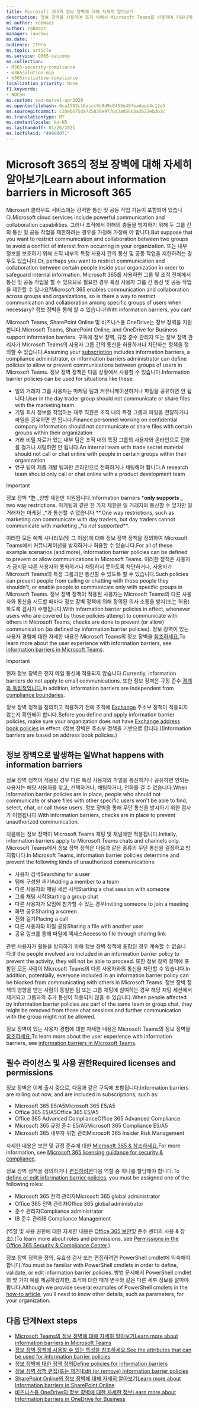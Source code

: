 ```yaml
---
title: Microsoft 365의 정보 장벽에 대해 자세히 알아보기
description: 정보 장벽을 사용하여 조직 내에서 Microsoft Teams를 사용하여 커뮤니케이션 규정 준수를 보장합니다.
ms.author: robmazz
author: robmazz
manager: laurawi
ms.date: ''
audience: ITPro
ms.topic: article
ms.service: O365-seccomp
ms.collection:
- M365-security-compliance
- m365solution-mip
- m365initiative-compliance
localization_priority: None
f1.keywords:
- NOCSH
ms.custom: seo-marvel-apr2020
ms.openlocfilehash: 6ca1502c16accc0d9d9c0453e407eadaeb4c12e5
ms.sourcegitcommit: c10eb675da725830e9776d2a0566ba3622eb361c
ms.translationtype: MT
ms.contentlocale: ko-KR
ms.lasthandoff: 01/26/2021
ms.locfileid: "49980071"
---
```

# <a name="learn-about-information-barriers-in-microsoft-365"></a><span data-ttu-id="6402b-103">Microsoft 365의 정보 장벽에 대해 자세히 알아보기</span><span class="sxs-lookup"><span data-stu-id="6402b-103">Learn about information barriers in Microsoft 365</span></span>

<span data-ttu-id="6402b-104">Microsoft 클라우드 서비스에는 강력한 통신 및 공동 작업 기능이 포함되어 있습니다.</span><span class="sxs-lookup"><span data-stu-id="6402b-104">Microsoft cloud services include powerful communication and collaboration capabilities.</span></span> <span data-ttu-id="6402b-105">그러나 조직에서 이해의 충돌을 방지하기 위해 두 그룹 간의 통신 및 공동 작업을 제한하려는 경우를 가정해 가정해 야 합니다.</span><span class="sxs-lookup"><span data-stu-id="6402b-105">But suppose that you want to restrict communication and collaboration between two groups to avoid a conflict of interest from occurring in your organization.</span></span> <span data-ttu-id="6402b-106">또는 내부 정보를 보호하기 위해 조직 내부의 특정 사용자 간의 통신 및 공동 작업을 제한하려는 경우도 있습니다.</span><span class="sxs-lookup"><span data-stu-id="6402b-106">Or, perhaps you want to restrict communication and collaboration between certain people inside your organization in order to safeguard internal information.</span></span> <span data-ttu-id="6402b-107">Microsoft 365를 사용하면 그룹 및 조직 전체에서 통신 및 공동 작업을 할 수 있으므로 필요한 경우 특정 사용자 그룹 간 통신 및 공동 작업을 제한할 수 있나요?</span><span class="sxs-lookup"><span data-stu-id="6402b-107">Microsoft 365 enables communication and collaboration across groups and organizations, so is there a way to restrict communication and collaboration  among specific groups of users when necessary?</span></span> <span data-ttu-id="6402b-108">정보 장벽을 통해 할 수 있습니다!</span><span class="sxs-lookup"><span data-stu-id="6402b-108">With information barriers, you can!</span></span>

<span data-ttu-id="6402b-109">Microsoft Teams, SharePoint Online 및 비즈니스용 OneDrive는 정보 장벽을 지원합니다.</span><span class="sxs-lookup"><span data-stu-id="6402b-109">Microsoft Teams, SharePoint Online, and OneDrive for Business support information barriers.</span></span> <span data-ttu-id="6402b-110">구독에 정보 [](#required-licenses-and-permissions) 장벽, 규정 준수 관리자 또는 정보 장벽 관리자가 Microsoft Teams의 사용자 그룹 간의 통신을 허용하거나 차단하는 정책을 정의할 수 있습니다.</span><span class="sxs-lookup"><span data-stu-id="6402b-110">Assuming your [subscription](#required-licenses-and-permissions) includes information barriers, a compliance administrator, or information barriers administrator can define policies to allow or prevent communications between groups of users in Microsoft Teams.</span></span> <span data-ttu-id="6402b-111">정보 장벽 정책은 다음 상황에서 사용할 수 있습니다.</span><span class="sxs-lookup"><span data-stu-id="6402b-111">Information barrier policies can be used for situations like these:</span></span>

- <span data-ttu-id="6402b-112">일의 거래자 그룹 사용자는 마케팅 팀과 커뮤니케이션하거나 파일을 공유하면 안 됩니다.</span><span class="sxs-lookup"><span data-stu-id="6402b-112">User in the day trader group should not communicate or share files with the marketing team</span></span>
- <span data-ttu-id="6402b-113">기밀 회사 정보를 작업하는 재무 직원은 조직 내의 특정 그룹과 파일을 전달하거나 파일을 공유하면 안 됩니다.</span><span class="sxs-lookup"><span data-stu-id="6402b-113">Finance personnel working on confidential company information should not communicate or share files with certain groups within their organization</span></span>
- <span data-ttu-id="6402b-114">거래 비밀 자료가 있는 내부 팀은 조직 내의 특정 그룹의 사용자와 온라인으로 전화를 걸거나 채팅하면 안 됩니다.</span><span class="sxs-lookup"><span data-stu-id="6402b-114">An internal team with trade secret material should not call or chat online with people in certain groups within their organization</span></span>
- <span data-ttu-id="6402b-115">연구 팀이 제품 개발 팀과만 온라인으로 전화하거나 채팅해야 합니다.</span><span class="sxs-lookup"><span data-stu-id="6402b-115">A research team should only call or chat online with a product development team</span></span>

> [!IMPORTANT]
> <span data-ttu-id="6402b-116">정보 장벽 \***는** _양방 제한만 지원됩니다.</span><span class="sxs-lookup"><span data-stu-id="6402b-116">Information barriers \***only supports** _ two way restrictions.</span></span> <span data-ttu-id="6402b-117">마케팅과 같은 한 가지 제한은 일 거래자와 통신할 수 있지만 일 거래자는 마케팅 _\*과 통신할 _수_ 없습니다 \*\*.</span><span class="sxs-lookup"><span data-stu-id="6402b-117">One way restrictions, such as marketing can communicate with day traders, but day traders cannot communicate with marketing _\*_is not supported_\*\*.</span></span>

<span data-ttu-id="6402b-118">이러한 모든 예제 시나리오(및 그 이상)에 대해 정보 장벽 정책을 정의하여 Microsoft Teams에서 커뮤니케이션을 방지하거나 허용할 수 있습니다.</span><span class="sxs-lookup"><span data-stu-id="6402b-118">For all of these example scenarios (and more), information barrier policies can be defined to prevent or allow communications in Microsoft Teams.</span></span> <span data-ttu-id="6402b-119">이러한 정책은 사용자가 금지된 다른 사용자와 통화하거나 채팅하지 못하도록 차단하거나, 사용자가 Microsoft Teams의 특정 그룹과만 통신할 수 있도록 할 수 있습니다.</span><span class="sxs-lookup"><span data-stu-id="6402b-119">Such policies can prevent people from calling or chatting with those people they shouldn't, or enable people to communicate only with specific groups in Microsoft Teams.</span></span> <span data-ttu-id="6402b-120">정보 장벽 정책이 적용된 사용자는 Microsoft Teams의 다른 사용자와 통신을 시도할 때마다 정보 장벽 정책에 의해 정의된 의사 소통을 방지(또는 허용)하도록 검사가 수행됩니다.</span><span class="sxs-lookup"><span data-stu-id="6402b-120">With information barrier policies in effect, whenever users who are covered by those policies attempt to communicate with others in Microsoft Teams, checks are done to prevent (or allow) communication (as defined by information barrier policies).</span></span> <span data-ttu-id="6402b-121">정보 장벽이 있는 사용자 경험에 대한 자세한 내용은 Microsoft Teams의 정보 장벽을 [참조하세요.](https://docs.microsoft.com/MicrosoftTeams/information-barriers-in-teams)</span><span class="sxs-lookup"><span data-stu-id="6402b-121">To learn more about the user experience with information barriers, see [information barriers in Microsoft Teams](https://docs.microsoft.com/MicrosoftTeams/information-barriers-in-teams).</span></span>

> [!IMPORTANT]
> <span data-ttu-id="6402b-122">현재 정보 장벽은 전자 메일 통신에 적용되지 않습니다.</span><span class="sxs-lookup"><span data-stu-id="6402b-122">Currently, information barriers do not apply to email communications.</span></span> <span data-ttu-id="6402b-123">또한 정보 장벽은 규정 준수 [경계와 독립적입니다.](set-up-compliance-boundaries.md)</span><span class="sxs-lookup"><span data-stu-id="6402b-123">In addition, information barriers are independent from [compliance boundaries](set-up-compliance-boundaries.md).</span></span><p> <span data-ttu-id="6402b-124">정보 장벽 정책을 정의하고 적용하기 전에 조직에 [Exchange](https://docs.microsoft.com/exchange/address-books/address-book-policies/address-book-policies) 주소부 정책이 적용되지 않는지 확인해야 합니다.</span><span class="sxs-lookup"><span data-stu-id="6402b-124">Before you define and apply information barrier policies, make sure your organization does not have [Exchange address book policies](https://docs.microsoft.com/exchange/address-books/address-book-policies/address-book-policies) in effect.</span></span> <span data-ttu-id="6402b-125">(정보 장벽은 주소부 정책을 기반으로 합니다.)</span><span class="sxs-lookup"><span data-stu-id="6402b-125">(Information barriers are based on address book policies.)</span></span>

## <a name="what-happens-with-information-barriers"></a><span data-ttu-id="6402b-126">정보 장벽으로 발생하는 일</span><span class="sxs-lookup"><span data-stu-id="6402b-126">What happens with information barriers</span></span>

<span data-ttu-id="6402b-127">정보 장벽 정책이 적용된 경우 다른 특정 사용자와 파일을 통신하거나 공유하면 안되는 사용자는 해당 사용자를 찾고, 선택하거나, 채팅하거나, 전화를 걸 수 없습니다.</span><span class="sxs-lookup"><span data-stu-id="6402b-127">When information barrier policies are in place, people who should not communicate or share files with other specific users won't be able to find, select, chat, or call those users.</span></span> <span data-ttu-id="6402b-128">정보 장벽을 통해 무단 통신을 방지하기 위한 검사가 이행됩니다.</span><span class="sxs-lookup"><span data-stu-id="6402b-128">With information barriers, checks are in place to prevent unauthorized communication.</span></span>

<span data-ttu-id="6402b-129">처음에는 정보 장벽이 Microsoft Teams 채팅 및 채널에만 적용됩니다.</span><span class="sxs-lookup"><span data-stu-id="6402b-129">Initially, information barriers apply to Microsoft Teams chats and channels only.</span></span> <span data-ttu-id="6402b-130">Microsoft Teams에서 정보 장벽 정책은 다음과 같은 종류의 무단 통신을 결정하고 방지합니다.</span><span class="sxs-lookup"><span data-stu-id="6402b-130">In Microsoft Teams, information barrier policies determine and prevent the following kinds of unauthorized communications:</span></span>

- <span data-ttu-id="6402b-131">사용자 검색</span><span class="sxs-lookup"><span data-stu-id="6402b-131">Searching for a user</span></span>
- <span data-ttu-id="6402b-132">팀에 구성원 추가</span><span class="sxs-lookup"><span data-stu-id="6402b-132">Adding a member to a team</span></span>
- <span data-ttu-id="6402b-133">다른 사용자와 채팅 세션 시작</span><span class="sxs-lookup"><span data-stu-id="6402b-133">Starting a chat session with someone</span></span>
- <span data-ttu-id="6402b-134">그룹 채팅 시작</span><span class="sxs-lookup"><span data-stu-id="6402b-134">Starting a group chat</span></span>
- <span data-ttu-id="6402b-135">다른 사용자가 모임에 참가할 수 있는 경우</span><span class="sxs-lookup"><span data-stu-id="6402b-135">Inviting someone to join a meeting</span></span>
- <span data-ttu-id="6402b-136">화면 공유</span><span class="sxs-lookup"><span data-stu-id="6402b-136">Sharing a screen</span></span>
- <span data-ttu-id="6402b-137">전화 걸기</span><span class="sxs-lookup"><span data-stu-id="6402b-137">Placing a call</span></span>
- <span data-ttu-id="6402b-138">다른 사용자와 파일 공유</span><span class="sxs-lookup"><span data-stu-id="6402b-138">Sharing a file with another user</span></span>
- <span data-ttu-id="6402b-139">공유 링크를 통해 파일에 액세스</span><span class="sxs-lookup"><span data-stu-id="6402b-139">Access to file through sharing link</span></span>

<span data-ttu-id="6402b-140">관련 사용자가 활동을 방지하기 위해 정보 장벽 정책에 포함된 경우 계속할 수 없습니다.</span><span class="sxs-lookup"><span data-stu-id="6402b-140">If the people involved are included in an information barrier policy to prevent the activity, they will not be able to proceed.</span></span> <span data-ttu-id="6402b-141">또한 정보 장벽 정책에 포함된 모든 사람이 Microsoft Teams의 다른 사용자와의 통신을 차단할 수 있습니다.</span><span class="sxs-lookup"><span data-stu-id="6402b-141">In addition, potentially, everyone included in an information barrier policy can be blocked from communicating with others in Microsoft Teams.</span></span> <span data-ttu-id="6402b-142">정보 장벽 정책의 영향을 받는 사람이 동일한 팀 또는 그룹 채팅에 참여하는 경우 해당 채팅 세션에서 제거되고 그룹과의 추가 통신이 허용되지 않을 수 있습니다.</span><span class="sxs-lookup"><span data-stu-id="6402b-142">When people affected by information barrier policies are part of the same team or group chat, they might be removed from those chat sessions and further communication with the group might not be allowed.</span></span>

<span data-ttu-id="6402b-143">정보 장벽이 있는 사용자 경험에 대한 자세한 내용은 Microsoft Teams의 정보 장벽을 [참조하세요.](https://docs.microsoft.com/MicrosoftTeams/information-barriers-in-teams)</span><span class="sxs-lookup"><span data-stu-id="6402b-143">To learn more about the user experience with information barriers, see [information barriers in Microsoft Teams](https://docs.microsoft.com/MicrosoftTeams/information-barriers-in-teams).</span></span>

## <a name="required-licenses-and-permissions"></a><span data-ttu-id="6402b-144">필수 라이선스 및 사용 권한</span><span class="sxs-lookup"><span data-stu-id="6402b-144">Required licenses and permissions</span></span>

<span data-ttu-id="6402b-145">정보 장벽은 이제 출시 중으로, 다음과 같은 구독에 포함됩니다.</span><span class="sxs-lookup"><span data-stu-id="6402b-145">Information barriers are rolling out now, and are included in subscriptions, such as:</span></span>

- <span data-ttu-id="6402b-146">Microsoft 365 E5/A5</span><span class="sxs-lookup"><span data-stu-id="6402b-146">Microsoft 365 E5/A5</span></span>
- <span data-ttu-id="6402b-147">Office 365 E5/A5</span><span class="sxs-lookup"><span data-stu-id="6402b-147">Office 365 E5/A5</span></span>
- <span data-ttu-id="6402b-148">Office 365 Advanced Compliance</span><span class="sxs-lookup"><span data-stu-id="6402b-148">Office 365 Advanced Compliance</span></span>
- <span data-ttu-id="6402b-149">Microsoft 365 규정 준수 E5/A5</span><span class="sxs-lookup"><span data-stu-id="6402b-149">Microsoft 365 Compliance E5/A5</span></span>
- <span data-ttu-id="6402b-150">Microsoft 365 내부자 위험 관리</span><span class="sxs-lookup"><span data-stu-id="6402b-150">Microsoft 365 Insider Risk Management</span></span>

<span data-ttu-id="6402b-151">자세한 내용은 보안 및 규정 준수에 대한 [Microsoft 365 & 참조하세요.](https://docs.microsoft.com/office365/servicedescriptions/microsoft-365-service-descriptions/microsoft-365-tenantlevel-services-licensing-guidance/microsoft-365-security-compliance-licensing-guidance#information-protection)</span><span class="sxs-lookup"><span data-stu-id="6402b-151">For more information, see [Microsoft 365 licensing guidance for security & compliance](https://docs.microsoft.com/office365/servicedescriptions/microsoft-365-service-descriptions/microsoft-365-tenantlevel-services-licensing-guidance/microsoft-365-security-compliance-licensing-guidance#information-protection).</span></span>

<span data-ttu-id="6402b-152">정보 장벽 정책을 정의하거나 [편집하려면](information-barriers-policies.md)다음 역할 중 하나를 할당해야 합니다.</span><span class="sxs-lookup"><span data-stu-id="6402b-152">To [define or edit information barrier policies](information-barriers-policies.md), you must be assigned one of the following roles:</span></span>

- <span data-ttu-id="6402b-153">Microsoft 365 전역 관리자</span><span class="sxs-lookup"><span data-stu-id="6402b-153">Microsoft 365 global administrator</span></span>
- <span data-ttu-id="6402b-154">Office 365 전역 관리자</span><span class="sxs-lookup"><span data-stu-id="6402b-154">Office 365 global administrator</span></span>
- <span data-ttu-id="6402b-155">준수 관리자</span><span class="sxs-lookup"><span data-stu-id="6402b-155">Compliance administrator</span></span>
- <span data-ttu-id="6402b-156">IB 준수 관리</span><span class="sxs-lookup"><span data-stu-id="6402b-156">IB Compliance Management</span></span>

<span data-ttu-id="6402b-157">(역할 및 사용 권한에 대한 자세한 내용은 [Office 365 보안](../security/office-365-security/permissions-in-the-security-and-compliance-center.md)및 준수 센터의 사용 & 참조).</span><span class="sxs-lookup"><span data-stu-id="6402b-157">(To learn more about roles and permissions, see [Permissions in the Office 365 Security & Compliance Center](../security/office-365-security/permissions-in-the-security-and-compliance-center.md).)</span></span>

<span data-ttu-id="6402b-158">정보 장벽 정책을 정의, 유효성 검사 또는 편집하려면 PowerShell cmdlet에 익숙해야 합니다.</span><span class="sxs-lookup"><span data-stu-id="6402b-158">You must be familiar with PowerShell cmdlets in order to define, validate, or edit information barrier policies.</span></span> <span data-ttu-id="6402b-159">방법 문서에서 PowerShell cmdlet의 몇 [](information-barriers-policies.md)가지 예를 제공하겠지만, 조직에 대한 매개 변수와 같은 다른 세부 정보를 알아야 합니다.</span><span class="sxs-lookup"><span data-stu-id="6402b-159">Although we provide several examples of PowerShell cmdlets in the [how-to article](information-barriers-policies.md), you'll need to know other details, such as parameters, for your organization.</span></span>

## <a name="next-steps"></a><span data-ttu-id="6402b-160">다음 단계</span><span class="sxs-lookup"><span data-stu-id="6402b-160">Next steps</span></span>

- [<span data-ttu-id="6402b-161">Microsoft Teams의 정보 장벽에 대해 자세히 알아보기</span><span class="sxs-lookup"><span data-stu-id="6402b-161">Learn more about information barriers in Microsoft Teams</span></span>](https://docs.microsoft.com/MicrosoftTeams/information-barriers-in-teams)
- [<span data-ttu-id="6402b-162">정보 장벽 정책에 사용할 수 있는 특성을 참조하세요.</span><span class="sxs-lookup"><span data-stu-id="6402b-162">See the attributes that can be used for information barrier policies</span></span>](information-barriers-attributes.md)
- [<span data-ttu-id="6402b-163">정보 장벽에 대한 정책 정의</span><span class="sxs-lookup"><span data-stu-id="6402b-163">Define policies for information barriers</span></span>](information-barriers-policies.md)
- [<span data-ttu-id="6402b-164">정보 장벽 정책 편집(또는 제거)</span><span class="sxs-lookup"><span data-stu-id="6402b-164">Edit (or remove) information barrier policies</span></span>](information-barriers-edit-segments-policies.md)
- [<span data-ttu-id="6402b-165">SharePoint Online의 정보 장벽에 대해 자세히 알아보기</span><span class="sxs-lookup"><span data-stu-id="6402b-165">Learn more about Information barriers in SharePoint Online</span></span>](https://docs.microsoft.com/sharepoint/information-barriers)
- [<span data-ttu-id="6402b-166">비즈니스용 OneDrive의 정보 장벽에 대한 자세한 정보</span><span class="sxs-lookup"><span data-stu-id="6402b-166">Learn more about Information barriers in OneDrive for Business</span></span>](https://docs.microsoft.com/onedrive/information-barriers)